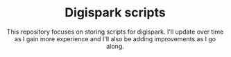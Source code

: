 <h1 align="center">Digispark scripts</h1>

<p align="center">This repository focuses on storing scripts for digispark. I'll update over time as I gain more experience and I'll also be adding improvements as I go along.</p>

